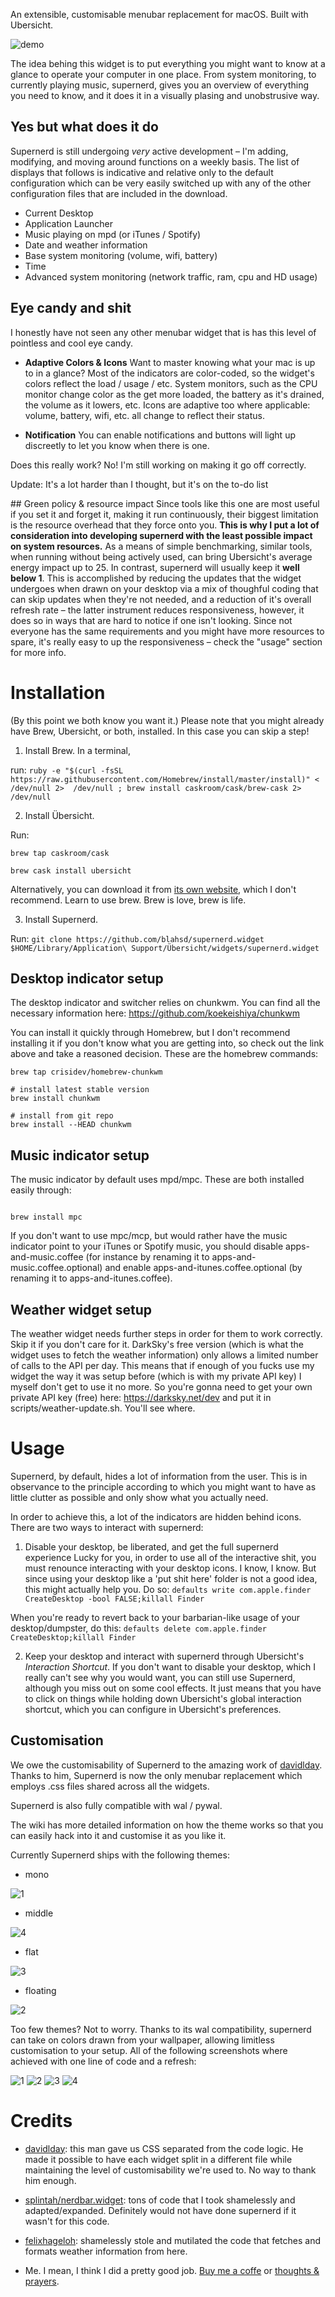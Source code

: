 An extensible, customisable menubar replacement for macOS.
Built with Ubersicht.

![demo](./demo/demo-middle.png)

The idea behing this widget is to put everything you might want to know at a glance to operate your computer in one place. From system monitoring, to currently playing music, supernerd, gives you an overview of everything you need to know, and it does it in a visually plasing and unobstrusive way.

## Yes but what does it do
Supernerd is still undergoing *very* active development – I'm adding, modifying, and moving around functions on a weekly basis. The list of displays that follows is indicative and relative only to the default configuration which can be very easily switched up with any of the other configuration files that are included in the download.

* Current Desktop
* Application Launcher
* Music playing on mpd (or iTunes / Spotify)
* Date and weather information
* Base system monitoring (volume, wifi, battery)
* Time
* Advanced system monitoring (network traffic, ram, cpu and HD usage)

## Eye candy and shit
I honestly have not seen any other menubar widget that is has this level of pointless and cool eye candy.

* **Adaptive Colors & Icons**   Want to master knowing what your mac is up to in a glance? Most of the indicators are color-coded, so the widget's colors reflect the load / usage / etc. System monitors, such as the CPU monitor change color as the get more loaded, the battery as it's drained, the volume as it lowers, etc. Icons are adaptive too where applicable: volume, battery, wifi, etc. all change to reflect their status.

* **Notification**              You can enable notifications and buttons will light up discreetly to let you know when there is one.

Does this really work? No! I'm still working on making it go off correctly.

Update: It's a lot harder than I thought, but it's on the to-do list

## Green policy & resource impact
Since tools like this one are most useful if you set it and forget it, making it run continuously, their biggest limitation is the resource overhead that they force onto you. **This is why I put a lot of consideration into developing supernerd with the least possible impact on system resources.** As a means of simple benchmarking, similar tools, when running without being actively used, can bring Ubersicht's average energy impact up to 25. In contrast, supernerd will usually keep it **well below 1**. This is accomplished by reducing the updates that the widget undergoes when drawn on your desktop via a mix of thoughful coding that can skip updates when they're not needed, and a reduction of it's overall refresh rate – the latter instrument reduces responsiveness, however, it does so in ways that are hard to notice if one isn't looking. Since not everyone has the same requirements and you might have more resources to spare, it's really easy to up the responsiveness – check the "usage" section for more info.

# Installation
(By this point we both know you want it.)
Please note that you might already have Brew, Ubersicht, or both, installed. In this case you can skip a step!

1. Install Brew. In a terminal,

run:
```ruby -e "$(curl -fsSL https://raw.githubusercontent.com/Homebrew/install/master/install)" < /dev/null 2>  /dev/null ; brew install caskroom/cask/brew-cask 2> /dev/null```

2. Install Übersicht.

Run:

```brew tap caskroom/cask```

```brew cask install ubersicht```


Alternatively, you can download it from [its own website](http://tracesof.net/uebersicht/), which I don't recommend. Learn to use brew. Brew is love, brew is life.

3. Install Supernerd.

Run:
```git clone https://github.com/blahsd/supernerd.widget $HOME/Library/Application\ Support/Übersicht/widgets/supernerd.widget```

## Desktop indicator setup
The desktop indicator and switcher relies on chunkwm. You can find all the necessary information here: https://github.com/koekeishiya/chunkwm

You can install it quickly through Homebrew, but I don't recommend installing it if you don't know what you are getting into, so check out the link above and take a reasoned decision. These are the homebrew commands:
```# clone tap
brew tap crisidev/homebrew-chunkwm

# install latest stable version
brew install chunkwm

# install from git repo
brew install --HEAD chunkwm
```

## Music indicator setup
The music indicator by default uses mpd/mpc. These are both installed easily through:
```brew install mpd

brew install mpc
```

If you don't want to use mpc/mcp, but would rather have the music indicator point to your iTunes or Spotify music, you should disable apps-and-music.coffee (for instance by renaming it to apps-and-music.coffee.optional) and enable apps-and-itunes.coffee.optional (by renaming it to apps-and-itunes.coffee).


## Weather widget setup
The weather widget needs further steps in order for them to work correctly. Skip it if you don't care for it.  DarkSky's free version (which is what the widget uses to fetch the weather information) only allows a limited number of calls to the API per day. This means that if enough of you fucks use my widget the way it was setup before (which is with my private API key) I myself don't get to use it no more. So you're gonna need to get your own private API key (free) here: https://darksky.net/dev and put it in scripts/weather-update.sh. You'll see where.

# Usage
Supernerd, by default, hides a lot of information from the user. This is in observance to the principle according to which you might want to have as little clutter as possible and only show what you actually need.

In order to achieve this, a lot of the indicators are hidden behind icons. There are two ways to interact with supernerd:

1. Disable your desktop, be liberated, and get the full supernerd experience
Lucky for you, in order to use all of the interactive shit, you must renounce interacting with your desktop icons. I know, I know. But since using your desktop like a 'put shit here' folder is not a good idea, this might actually help you. Do so:
`defaults write com.apple.finder CreateDesktop -bool FALSE;killall Finder`

When you're ready to revert back to your barbarian-like usage of your desktop/dumpster, do this:
`defaults delete com.apple.finder CreateDesktop;killall Finder`

2. Keep your desktop and interact with supernerd through Ubersicht's *Interaction Shortcut*.
If you don't want to disable your desktop, which I really can't see why you would want, you can still use Supernerd, although you miss out on some cool effects. It just means that you have to click on things while holding down Ubersicht's global interaction shortcut, which you can configure in Ubersicht's preferences.

## Customisation
We owe the customisability of Supernerd to the amazing work of [davidlday](https://github.com/davidlday). Thanks to him, Supernerd is now the only menubar replacement which employs .css files shared across all the widgets.

Supernerd is also fully compatible with wal / pywal.

The wiki has more detailed information on how the theme works so that you can easily hack into it and customise it as you like it.

Currently Supernerd ships with the following themes:
* mono

![1](./demo/1.png)

* middle

![4](./demo/4.png)

* flat

![3](./demo/2.png)

* floating

![2](./demo/3.png)

Too few themes? Not to worry. Thanks to its wal compatibility, supernerd can take on colors drawn from your wallpaper, allowing limitless customisation to your setup. All of the following screenshots where achieved with one line of code and a refresh:

![1](./demo/color-1.png)
![2](./demo/color-2.png)
![3](./demo/color-3.png)
![4](./demo/color-4.png)


# Credits
* [davidlday](https://github.com/davidlday/): this man gave us CSS separated from the code logic. He made it possible to have each widget split in a different file while maintaining the level of customisability we're used to. No way to thank him enough.

* [splintah/nerdbar.widget](https://github.com/splintah/nerdbar.widget): tons of code that I took shamelessly and adapted/expanded. Definitely would not have done supernerd if it wasn't for this code.

* [felixhageloh](https://github.com/felixhageloh/pretty-weather): shamelessly stole and mutilated the code that fetches and formats weather information from here.

* Me. I mean, I think I did a pretty good job. [Buy me a coffe](https://www.patreon.com/blahsd) or [thoughts & prayers](https://www.thoughtsandprayersthegame.com).
